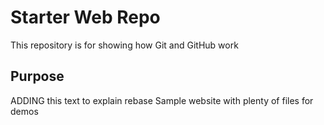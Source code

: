 # Starter Web Repo

This repository is for showing how Git and GitHub work

## Purpose

ADDING this text to explain rebase
Sample website with plenty of files for demos
